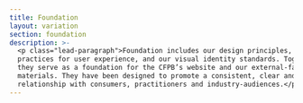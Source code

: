 ```yaml
---
title: Foundation
layout: variation
section: foundation
description: >-
  <p class="lead-paragraph">Foundation includes our design principles, best
  practices for user experience, and our visual identity standards. Together,
  they serve as a foundation for the CFPB’s website and our external-facing
  materials. They have been designed to promote a consistent, clear and trusted
  relationship with consumers, practitioners and industry-audiences.</p>
---
```


